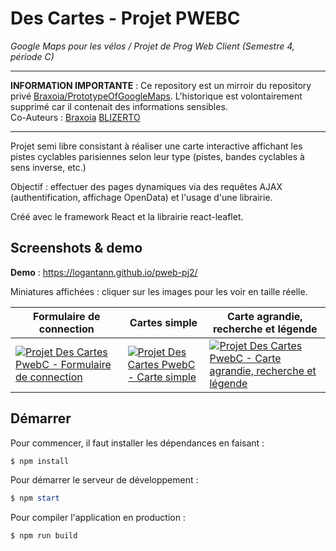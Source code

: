 # Des Cartes - Projet PWEBC

*Google Maps pour les vélos / Projet de Prog Web Client (Semestre 4, période C)*

---

**INFORMATION IMPORTANTE** : Ce repository est un mirroir du repository privé [Braxoia/PrototypeOfGoogleMaps](https://github.com/Braxoia/PrototypeOfGoogleMaps). L'historique est volontairement supprimé car il contenait des informations sensibles.  
Co-Auteurs : [Braxoia](https://github.com/Braxoia) [BLIZERTO](https://github.com/BLIZERTO)

---

Projet semi libre consistant à réaliser une carte interactive affichant les pistes cyclables parisiennes selon leur type (pistes, bandes cyclables à sens inverse, etc.)

Objectif : effectuer des pages dynamiques via des requêtes AJAX (authentification, affichage OpenData) et l'usage d'une librairie.

Créé avec le framework React et la librairie react-leaflet.

## Screenshots & demo

**Demo** : https://logantann.github.io/pweb-pj2/

Miniatures affichées : cliquer sur les images pour les voir en taille réelle.


<table align="center">
<thead>
<tr><th>Formulaire de connection</th><th>Cartes simple</th><th>Carte agrandie, recherche et légende</th></tr>
</thead>
<tbody>
<tr>
<td><a href="https://media.discordapp.net/attachments/763681336165924887/951814322907148318/unknown.png">
<img src="https://media.discordapp.net/attachments/763681336165924887/951814322907148318/unknown.png?width=300&height=201" alt="Projet Des Cartes PwebC - Formulaire de connection"/>
</a></td>
<td><a href="https://media.discordapp.net/attachments/763681336165924887/951814432399425556/unknown.png">
<img src="https://media.discordapp.net/attachments/763681336165924887/951814432399425556/unknown.png?width=300&height=174" alt="Projet Des Cartes PwebC - Carte simple"/>
</a></td>
<td><a href="https://media.discordapp.net/attachments/763681336165924887/951814949171236864/unknown.png">
<img src="https://media.discordapp.net/attachments/763681336165924887/951814949171236864/unknown.png?width=300&height=174" alt="Projet Des Cartes PwebC - Carte agrandie, recherche et légende"/>
</a></td>
</tr>
</tbody>
</table>

## Démarrer

Pour commencer, il faut installer les dépendances en faisant : 

```powershell
$ npm install
```

Pour démarrer le serveur de développement :

```powershell
$ npm start
```

Pour compiler l'application en production :

```powershell
$ npm run build
```